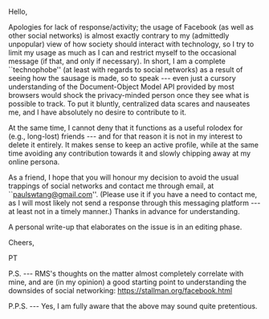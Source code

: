 Hello,

Apologies for lack of response/activity; the usage of Facebook (as well as other social networks) is almost exactly contrary to my (admittedly unpopular) view of how society should interact with technology, so I try to limit my usage as much as I can and restrict myself to the occasional message (if that, and only if necessary). In short, I am a complete ``technophobe'' (at least with regards to social networks) as a result of seeing how the sausage is made, so to speak --- even just a cursory understanding of the Document-Object Model API provided by most browsers would shock the privacy-minded person once they see what is possible to track. To put it bluntly, centralized data scares and nauseates me, and I have absolutely no desire to contribute to it.

At the same time, I cannot deny that it functions as a useful rolodex for (e.g., long-lost) friends --- and for that reason it is not in my interest to delete it entirely. It makes sense to keep an active profile, while at the same time avoiding any contribution towards it and slowly chipping away at my online persona.

As a friend, I hope that you will honour my decision to avoid the usual trappings of social networks and contact me through email, at ``paulswtang@gmail.com''. (Please use it if you have a need to contact me, as I will most likely not send a response through this messaging platform --- at least not in a timely manner.) Thanks in advance for understanding.

A personal write-up that elaborates on the issue is in an editing phase.

Cheers,

PT

P.S. --- RMS's thoughts on the matter almost completely correlate with mine, and are (in my opinion) a good starting point to understanding the downsides of social networking:
https://stallman.org/facebook.html

P.P.S. --- Yes, I am fully aware that the above may sound quite pretentious.